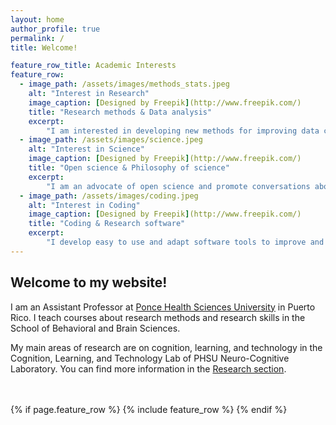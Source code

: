 ```yaml
---
layout: home
author_profile: true
permalink: /
title: Welcome!

feature_row_title: Academic Interests
feature_row:
  - image_path: /assets/images/methods_stats.jpeg
    alt: "Interest in Research"
    image_caption: [Designed by Freepik](http://www.freepik.com/)
    title: "Research methods & Data analysis"
    excerpt:
        "I am interested in developing new methods for improving data collection and analysis."
  - image_path: /assets/images/science.jpeg
    alt: "Interest in Science"
    image_caption: [Designed by Freepik](http://www.freepik.com/)
    title: "Open science & Philosophy of science"
    excerpt:
        "I am an advocate of open science and promote conversations about how to improve the way we do science."
  - image_path: /assets/images/coding.jpeg
    alt: "Interest in Coding"
    image_caption: [Designed by Freepik](http://www.freepik.com/)
    title: "Coding & Research software"
    excerpt:
        "I develop easy to use and adapt software tools to improve and simplify research on cognition and learning."
---
```


## Welcome to my website!

I am an Assistant Professor at [Ponce Health Sciences University](https://www.psm.edu/) in Puerto Rico. I teach courses about research methods and research skills in the School of Behavioral and Brain Sciences.

My main areas of research are on cognition, learning, and technology in the Cognition, Learning, and Technology Lab of PHSU Neuro-Cognitive Laboratory. You can find more information in the <a href="{{ site.url }}{{ site.baseurl }}/research">Research section</a>.


<!-- Delete next line if you prefer not to have a feature row. -->
<br />
<br />
{% if page.feature_row %}
  {% include feature_row %}
{% endif %}
<!-- Delete previous lines if you prefer not to have a feature row. -->
